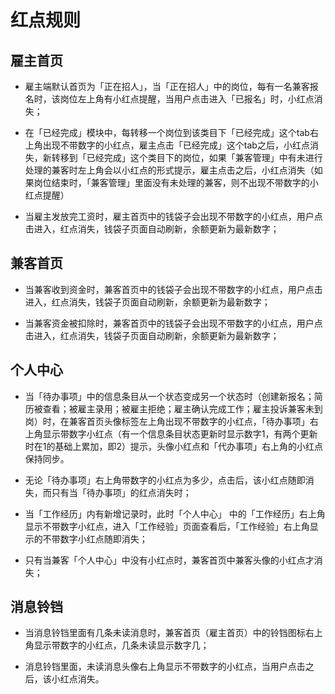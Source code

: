 # 红点规则
## 雇主首页
- 雇主端默认首页为「正在招人」，当「正在招人」中的岗位，每有一名兼客报名时，该岗位左上角有小红点提醒，当用户点击进入「已报名」时，小红点消失；

- 在「已经完成」模块中，每转移一个岗位到该类目下「已经完成」这个tab右上角出现不带数字的小红点，雇主点击「已经完成」这个tab之后，小红点消失，新转移到「已经完成」这个类目下的岗位，如果「兼客管理」中有未进行处理的兼客时左上角会以小红点的形式提示，雇主点击之后，小红点消失（如果岗位结束时，「兼客管理」里面没有未处理的兼客，则不出现不带数字的小红点提醒）

- 当雇主发放完工资时，雇主首页中的钱袋子会出现不带数字的小红点，用户点击进入，红点消失，钱袋子页面自动刷新，余额更新为最新数字；

## 兼客首页
- 当兼客收到资金时，兼客首页中的钱袋子会出现不带数字的小红点，用户点击进入，红点消失，钱袋子页面自动刷新，余额更新为最新数字；

- 当兼客资金被扣除时，兼客首页中的钱袋子会出现不带数字的小红点，用户点击进入，红点消失，钱袋子页面自动刷新，余额更新为最新数字；

## 个人中心
- 当「待办事项」中的信息条目从一个状态变成另一个状态时（创建新报名；简历被查看；被雇主录用；被雇主拒绝；雇主确认完成工作；雇主投诉兼客未到岗）时，在兼客首页头像标签左上角出现不带数字的小红点，「待办事项」右上角显示带数字小红点（有一个信息条目状态更新时显示数字1，有两个更新时在1的基础上累加，即2）提示，头像小红点和「代办事项」右上角的小红点保持同步。

- 无论「待办事项」右上角带数字的小红点为多少，点击后，该小红点随即消失，而只有当「待办事项」的红点消失时；

- 当「工作经历」内有新增记录时，此时「个人中心」 中的「工作经历」右上角显示不带数字小红点，进入「工作经验」页面查看后，「工作经验」右上角显示的不带数字小红点随即消失；

- 只有当兼客「个人中心」中没有小红点时，兼客首页中兼客头像的小红点才消失；

## 消息铃铛
- 当消息铃铛里面有几条未读消息时，兼客首页（雇主首页）中的铃铛图标右上角显示带数字的小红点，几条未读显示数字几；

- 消息铃铛里面，未读消息头像右上角显示不带数字的小红点，当用户点击之后，该小红点消失。